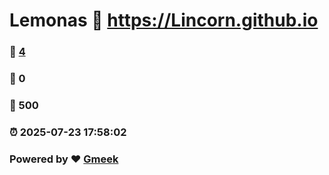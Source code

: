 # Lemonas :link: https://Lincorn.github.io 
### :page_facing_up: [4](https://Lincorn.github.io/tag.html) 
### :speech_balloon: 0 
### :hibiscus: 500 
### :alarm_clock: 2025-07-23 17:58:02 
### Powered by :heart: [Gmeek](https://github.com/Meekdai/Gmeek)
